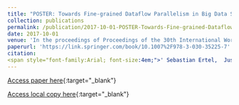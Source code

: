```yaml
---
title: "POSTER: Towards Fine-grained Dataflow Parallelism in Big Data Systems"
collection: publications
permalink: /publication/2017-10-01-POSTER-Towards-Fine-grained-Dataflow-Parallelism-in-Big-Data-Systems
date: 2017-10-01
venue: 'In the proceedings of Proceedings of the 30th International Workshop on Languages and Compilers for Parallel Computing (LCPC 2017)'
paperurl: 'https://link.springer.com/book/10.1007%2F978-3-030-35225-7'
citation:
<span style="font-family:Arial; font-size:4em;">' Sebastian Ertel,  Justus Adam,  Jeronimo Castrillon, &quot;POSTER: Towards Fine-grained Dataflow Parallelism in Big Data Systems.&quot; In the proceedings of Proceedings of the 30th International Workshop on Languages and Compilers for Parallel Computing (LCPC 2017), 2017.'</span>
---
```

[Access paper here](https://link.springer.com/book/10.1007%2F978-3-030-35225-7){:target="_blank"}

[Access local copy here](ohua_big_data_lcpc_2017.pdf){:target="_blank"}
